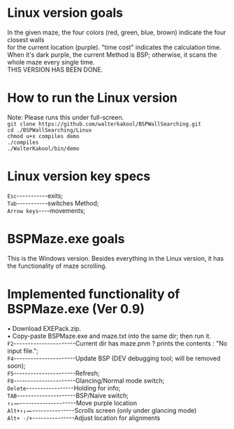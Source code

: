# Linux version goals
In the given maze, the four colors (red, green, blue, brown) indicate the four closest walls\
for the current location (purple). "time cost" indicates the calculation time.\
When it's dark purple, the current Method is BSP; otherwise, it scans the whole maze every single time.  
THIS VERSION HAS BEEN DONE.

# How to run the Linux version
Note: Please runs this under full-screen.
\
`git clone https://github.com/walterkakool/BSPWallSearching.git` \
`cd ./BSPWallSearching/Linux`\
`chmod u+x compiles demo`\
`./compiles`\
`./WalterKakool/bin/demo`

# Linux version key specs
`Esc`-----------exits;\
`Tab`-----------switches Method;\
`Arrow keys`----movements;

# BSPMaze.exe goals
This is the Windows version. Besides everything in the Linux version, it has\
the functionality of maze scrolling.

# Implemented functionality of BSPMaze.exe (Ver 0.9)
• Download EXEPack.zip.\
• Copy-paste BSPMaze.exe and maze.txt into the same dir; then run it.\
`F2`----------------------Current dir has maze.pnm ? prints the contents : "No input file.";\
`F4`----------------------Update BSP (DEV debugging tool; will be removed soon);\
`F5`----------------------Refresh;\
`F8`----------------------Glancing/Normal mode switch;\
`Delete`-----------------Holding for info;\
`TAB`---------------------BSP/Naive switch;\
`↑↓→←`--------------------Move purple location\
`Alt+↑↓→←`---------------Scrolls screen (only under glancing mode)\
`Alt+ -/+`---------------Adjust location for alignments
